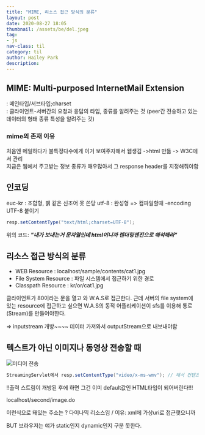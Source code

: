 ```yaml
---
title: "MIME, 리소스 접근 방식의 분류"
layout: post
date: 2020-08-27 18:05
thumbnail: /assets/be/del.jpeg
tag:
- js
nav-class: til
category: til
author: Hailey Park
description: 
---
```


## MIME: Multi-purposed InternetMail Extension

: 메인타입/서브타입;charset  
: 클라이언트-서버간의 요청과 응답의 타입, 종류를 알려주는 것 (peer간 전송하고 있는 데이터의 형태 종류 특성을 알려주는 것)  

### mime의 존재 이유

처음엔 메일하다가 불특정다수에게 이거 보여주자해서 웹생김 ->html 만듦 -> W3C에서 관리  
지금은 웹에서 주고받는 정보 종류가 매우많아서 그 response header를 지정해줘야함

## 인코딩

euc-kr  : 조합형, 뷁 같은 신조어 못 쓴당
utf-8 : 완성형
=> 컴파일할때 -encoding UTF-8 붙이기

```java
resp.setContentType("text/html;charset=UTF-8");
```

위의 코드: ***"내가 보내는거 문자열인데 html이니까 렌더링엔진으로 해석해라"***

## 리소스 접근 방식의 분류

- WEB Resource : localhost/sample/contents/cat1.jpg
- File System Resource : 파일 시스템에서 접근하기 위한 경로
- Classpath Resource : kr/or/cat1.jpg

클라이언트가 80이라는 문을 열고 와 W.A.S로 접근한다. 근데 서버의 file system에 있는 resource에 접근하고 싶으면 W.A.S의 동적 어플리케이션이 sfs를 이용해 통로(Stream)를 만들어야한다.

=> inputstream 개방~~~~ 데이터 가져와서 outputStream으로 내보내야함

## 텍스트가 아닌 이미지나 동영상 전송할 때

![미디어 전송](https://img1.daumcdn.net/thumb/R1280x0/?scode=mtistory2&fname=https%3A%2F%2Fblog.kakaocdn.net%2Fdn%2FlL9Pi%2FbtqHvCi4WLM%2FAcb6rerDI38E0B34iX7YJK%2Fimg.png)

```java
StreamingServlet에서 resp.setContentType("video/x-ms-wmv"); // 해서 컨텐츠타입 지정해주기. 
```

!!출력 스트림이 개방된 후에 하면 그건 이미 default값인 HTML타입이 되어버린다!!!

localhost/second/image.do

이런식으로 돼있는 주소는 ? 다이나믹 리소스임 / 이유: xml에 가상uri로 접근햇으니까  

BUT 브라우저는 얘가 static인지 dynamic인지 구분 못한다.
